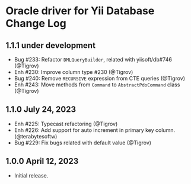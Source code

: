 # Oracle driver for Yii Database Change Log

## 1.1.1 under development

- Bug #233: Refactor `DMLQueryBuilder`, related with yiisoft/db#746 (@Tigrov)
- Enh #230: Improve column type #230 (@Tigrov)
- Bug #240: Remove `RECURSIVE` expression from CTE queries (@Tigrov)
- Enh #243: Move methods from `Command` to `AbstractPdoCommand` class (@Tigrov)

## 1.1.0 July 24, 2023

- Enh #225: Typecast refactoring (@Tigrov)
- Enh #226: Add support for auto increment in primary key column. (@terabytesoftw)
- Bug #229: Fix bugs related with default value (@Tigrov)

## 1.0.0 April 12, 2023

- Initial release.
